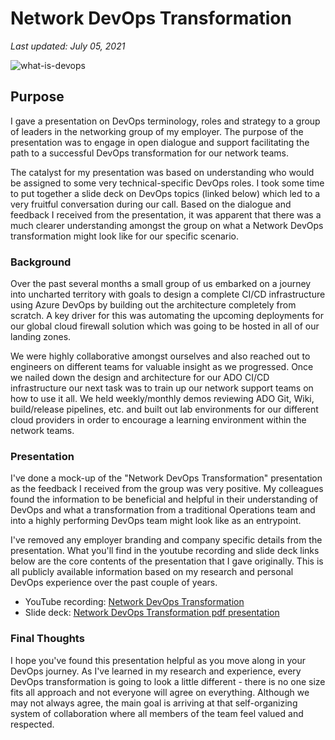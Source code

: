 # Network DevOps Transformation

_Last updated: July 05, 2021_

![what-is-devops](/images/what-is-devops.jpeg)

## Purpose
I gave a presentation on DevOps terminology, roles and strategy to a group of leaders in the networking group of my employer. The purpose of the presentation was to engage in open dialogue and support facilitating the path to a successful DevOps transformation for our network teams. 

The catalyst for my presentation was based on understanding who would be assigned to some very technical-specific DevOps roles. I took some time to put together a slide deck on DevOps topics (linked below) which led to a very fruitful conversation during our call. Based on the dialogue and feedback I received from the presentation, it was apparent that there was a much clearer understanding amongst the group on what a Network DevOps transformation might look like for our specific scenario.

### Background
Over the past several months a small group of us embarked on a journey into uncharted territory with goals to design a complete CI/CD infrastructure using Azure DevOps by building out the architecture completely from scratch. A key driver for this was automating the upcoming deployments for our global cloud firewall solution which was going to be hosted in all of our landing zones. 

We were highly collaborative amongst ourselves and also reached out to engineers on different teams for valuable insight as we progressed. Once we nailed down the design and architecture for our ADO CI/CD infrastructure our next task was to train up our network support teams on how to use it all. We held weekly/monthly demos reviewing ADO Git, Wiki, build/release pipelines, etc. and built out lab environments for our different cloud providers in order to encourage a learning environment within the network teams.

### Presentation
I've done a mock-up of the "Network DevOps Transformation" presentation as the feedback I received from the group was very positive. My colleagues found the information to be beneficial and helpful in their understanding of DevOps and what a transformation from a traditional Operations team and into a highly performing DevOps team might look like as an entrypoint.

I've removed any employer branding and company specific details from the presentation. What you'll find in the youtube recording and slide deck links below are the core contents of the presentation that I gave originally. This is all publicly available information based on my research and personal DevOps experience over the past couple of years.

- YouTube recording: [Network DevOps Transformation](https://youtu.be/Rr8Z_OUdNVI)
- Slide deck: [Network DevOps Transformation pdf presentation](https://github.com/jksprattler/devops-concepts/blob/main/network-devops-transformation.pdf)

### Final Thoughts
I hope you've found this presentation helpful as you move along in your DevOps journey. As I've learned in my research and experience, every DevOps transformation is going to look a little different - there is no one size fits all approach and not everyone will agree on everything. Although we may not always agree, the main goal is arriving at that self-organizing system of collaboration where all members of the team feel valued and respected. 
